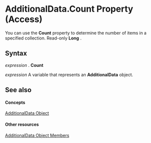 
# AdditionalData.Count Property (Access)

You can use the  **Count** property to determine the number of items in a specified collection. Read-only **Long** .


## Syntax

 _expression_ . **Count**

 _expression_ A variable that represents an **AdditionalData** object.


## See also


#### Concepts


[AdditionalData Object](2677072b-c2ca-3bcd-fef4-f6b1cadb0379.md)
#### Other resources


[AdditionalData Object Members](0aae85a3-7614-753e-adfe-203d9f587e0d.md)
